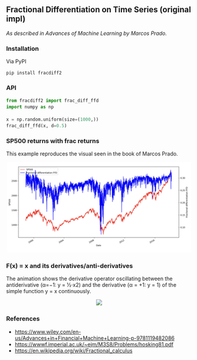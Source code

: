 ## Fractional Differentiation on Time Series (original impl)

*As described in Advances of Machine Learning by Marcos Prado.*

### Installation

Via PyPI

```commandline
pip install fracdiff2
```

### API

```python
from fracdiff2 import frac_diff_ffd
import numpy as np

x = np.random.uniform(size=(1000,))
frac_diff_ffd(x, d=0.5)
```

### SP500 returns with frac returns

This example reproduces the visual seen in the book of Marcos Prado.

<p align="center">
  <img src="doc/frac_diff_sp500.png" width="500">
</p>

### F(x) = x and its derivatives/anti-derivatives

The animation shows the derivative operator oscillating between the antiderivative (α=−1: y = ​1⁄2⋅x2) and the
derivative (α = +1: y = 1) of the simple function y = x continuously.

<p align="center">
  <img src="doc/fx_animation.gif" width="500">
</p>


### References

- https://www.wiley.com/en-us/Advances+in+Financial+Machine+Learning-p-9781119482086
- https://wwwf.imperial.ac.uk/~ejm/M3S8/Problems/hosking81.pdf
- https://en.wikipedia.org/wiki/Fractional_calculus
